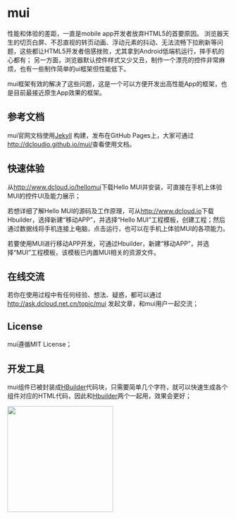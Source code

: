 mui
===

性能和体验的差距，一直是mobile app开发者放弃HTML5的首要原因。 浏览器天生的切页白屏、不忍直视的转页动画、浮动元素的抖动、无法流畅下拉刷新等问题，这些都让HTML5开发者倍感挫败，尤其拿到Android低端机运行，摔手机的心都有； 另一方面，浏览器默认控件样式又少又丑，制作一个漂亮的控件非常麻烦，也有一些制作简单的ui框架但性能低下。

mui框架有效的解决了这些问题，这是一个可以方便开发出高性能App的框架，也是目前最接近原生App效果的框架。

参考文档
------
mui官网文档使用[Jekyll](http://jekyllrb.com) 构建，发布在GitHub Pages上，大家可通过<http://dcloudio.github.io/mui/>查看使用文档。

快速体验
--------
从<http://www.dcloud.io/hellomui>下载Hello MUI并安装，可直接在手机上体验MUI的控件UI及能力展示；

若想详细了解Hello MUI的源码及工作原理，可从<http://www.dcloud.io>下载Hbuilder，选择新建“移动APP”，并选择“Hello MUI”工程模板，创建工程；然后通过数据线将手机连接上电脑，点击运行，也可以在手机上体验MUI的各项能力。

若要使用MUI进行移动APP开发，可通过Hbuilder，新建“移动APP”，并选择“MUI”工程模板，该模板已内置MUI相关的资源文件。

在线交流
--------
若你在使用过程中有任何经验、想法、疑惑，都可以通过 <http://ask.dcloud.net.cn/topic/mui> 发起文章，和mui用户一起交流；

License
-------

mui遵循MIT License；

开发工具
-------
mui组件已被封装成[HBuilder](http://www.dcloud.io)代码块，只需要简单几个字符，就可以快速生成各个组件对应的HTML代码，因此和[Hbuilder](http://www.dcloud.io)两个一起用，效果会更好；

<a href="http://www.dcloud.io/" target="_blank">
<img src="http://www.dcloud.io/img/text-b.png" width="240" />
</a>
